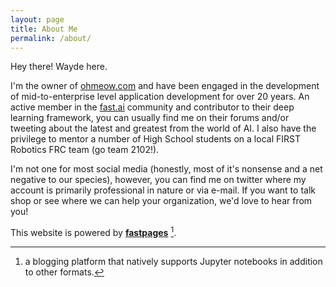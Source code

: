```yaml
---
layout: page
title: About Me
permalink: /about/
---
```


Hey there! Wayde here.  

I'm the owner of [ohmeow.com](https://ohmeow.com) and have been engaged in the development of mid-to-enterprise level application development for over 20 years.  An active member in the [fast.ai](https://fast.ai) community and contributor to their deep learning framework, you can usually find me on their forums and/or tweeting about the latest and greatest from the world of AI.  I also have the privilege to mentor a number of High School students on a local FIRST Robotics FRC team (go team 2102!). 

I'm not one for most social media (honestly, most of it's nonsense and a net negative to our species), however, you can find me on twitter where my account is primarily professional in nature or via e-mail.  If you want to talk shop or see where we can help your organization, we'd love to hear from you!

This website is powered by **[fastpages](https://github.com/fastai/fastpages)** [^1].


[^1]:a blogging platform that natively supports Jupyter notebooks in addition to other formats.
